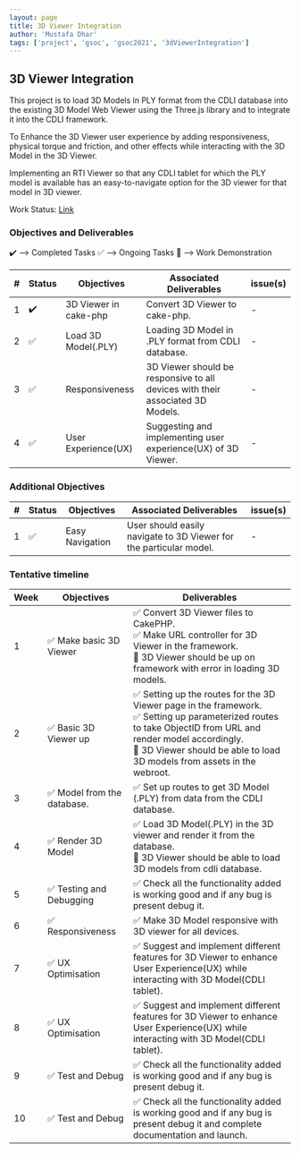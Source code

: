 ```yaml
---
layout: page
title: 3D Viewer Integration
author: 'Mustafa Dhar'
tags: ['project', 'gsoc', 'gsoc2021', '3dViewerIntegration']
---
```


## 3D Viewer Integration

This project is to load 3D Models in PLY format from the CDLI database into the existing 3D Model Web Viewer using the Three.js library and to integrate it into the CDLI framework. 

To Enhance the 3D Viewer user experience by adding responsiveness, physical torque and friction, and other effects while interacting with the 3D Model in the 3D Viewer.

Implementing an RTI Viewer so that any CDLI tablet for which the PLY model is available has an easy-to-navigate option for the 3D viewer for that model in 3D viewer.  

Work Status: [Link](https://drive.google.com/drive/folders/1zx4uBOB8_9TkFnr3Hd5K0ckeTNb0gwj8)

### Objectives and Deliverables

:heavy_check_mark: --> Completed Tasks
:white_check_mark: --> Ongoing Tasks
:raised_hands: --> Work Demonstration

| \# | Status  | Objectives                    | Associated Deliverables         | issue(s) |
| --- | --- | ----------------------------- | ---------------------------------------------- | -------- |
| 1 |:heavy_check_mark:|  3D Viewer in cake-php | Convert 3D Viewer to cake-php. | - |
| 2 |:white_check_mark:|  Load 3D Model(.PLY) | Loading 3D Model in .PLY format from CDLI database. | - |
| 3 |:white_check_mark:|  Responsiveness | 3D Viewer should be responsive to all devices with their associated 3D Models. | - |
| 4 |:white_check_mark:|  User Experience(UX) | Suggesting and implementing user experience(UX) of 3D Viewer. | - |


### Additional Objectives

| \# | Status  | Objectives         | Associated Deliverables                                             | issue(s) |
| --- | --- | ------------------ | ------------------------------------------------------------------- | -------- |
| 1 | :white_check_mark: | Easy Navigation  | User should easily navigate to 3D Viewer for the particular model. |    -     |



### Tentative timeline  

| Week  |Objectives | Deliverables |
|---|---|---|
|1| :white_check_mark: Make basic 3D Viewer  |  :white_check_mark: Convert 3D Viewer files to CakePHP. <br> :white_check_mark: Make URL controller for 3D Viewer in the framework. <br> :raised_hands: 3D Viewer should be up on framework with error in loading 3D models.|
|2| :white_check_mark: Basic 3D Viewer up  |  :white_check_mark: Setting up the routes for the 3D Viewer page in the framework. <br> :white_check_mark: Setting up parameterized routes to take ObjectID from URL and render model accordingly. <br> :raised_hands: 3D Viewer should be able to load 3D models from assets in the webroot. |
|3| :white_check_mark: Model from the database.   |  :white_check_mark: Set up routes to get 3D Model (.PLY) from data from the CDLI database.  |
|4| :white_check_mark: Render 3D Model  |  :white_check_mark: Load 3D Model(.PLY) in the 3D viewer and render it from the database. <br> :raised_hands: 3D Viewer should be able to load 3D models from cdli database. |
|5| :white_check_mark: Testing and Debugging   |  :white_check_mark: Check all the functionality added is working good and if any bug is present debug it. |
|6| :white_check_mark: Responsiveness  |  :white_check_mark: Make 3D Model responsive with 3D viewer for all devices. |
|7| :white_check_mark: UX Optimisation  |  :white_check_mark: Suggest and implement different features for 3D Viewer to enhance User Experience(UX) while interacting with 3D Model(CDLI tablet). |
|8| :white_check_mark: UX Optimisation  |  :white_check_mark: Suggest and implement different features for 3D Viewer to enhance User Experience(UX) while interacting with 3D Model(CDLI tablet). |
|9| :white_check_mark: Test and Debug   |  :white_check_mark: Check all the functionality added is working good and if any bug is present debug it. |
|10| :white_check_mark: Test and Debug   |  :white_check_mark: Check all the functionality added is working good and if any bug is present debug it and complete documentation and launch. |




